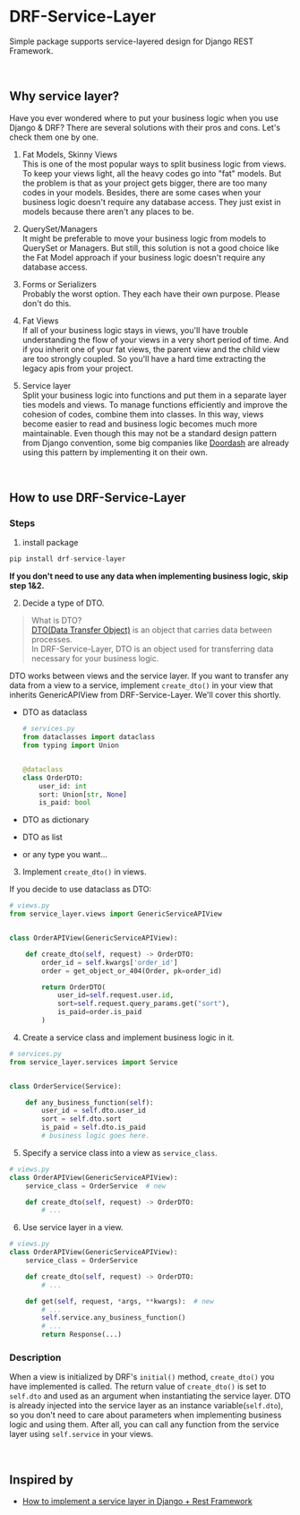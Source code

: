 # DRF-Service-Layer

Simple package supports service-layered design for Django REST Framework.

<br>

## Why service layer?

Have you ever wondered where to put your business logic when you use Django & DRF? There are several solutions with
their pros and cons. Let's check them one by one.

1. Fat Models, Skinny Views <br>
   This is one of the most popular ways to split business logic from views. To keep your views light, all the heavy
   codes go into "fat" models. But the problem is that as your project gets bigger, there are too many codes in your
   models. Besides, there are some cases when your business logic doesn't require any database access. They just exist
   in models because there aren't any places to be.


2. QuerySet/Managers <br>
   It might be preferable to move your business logic from models to QuerySet or Managers. But still, this solution is
   not a good choice like the Fat Model approach if your business logic doesn't require any database access.


3. Forms or Serializers <br>
   Probably the worst option. They each have their own purpose. Please don't do this.


4. Fat Views <br>
   If all of your business logic stays in views, you'll have trouble understanding the flow of your views in a very
   short period of time. And if you inherit one of your fat views, the parent view and the child view are too strongly
   coupled. So you'll have a hard time extracting the legacy apis from your project.


5. Service layer <br>
   Split your business logic into functions and put them in a separate layer ties models and views. To manage functions
   efficiently and improve the cohesion of codes, combine them into classes. In this way, views become easier to read
   and business logic becomes much more maintainable. Even though this may not be a standard design pattern from Django
   convention, some big companies
   like [Doordash](https://doordash.engineering/2017/05/15/tips-for-building-high-quality-django-apps-at-scale/) are
   already using this pattern by implementing it on their own.

<br>

## How to use DRF-Service-Layer

### Steps

1. install package

```python
pip install drf-service-layer
```

**If you don't need to use any data when implementing business logic, skip step 1&2.**

2. Decide a type of DTO.

> What is DTO? <br> [DTO(Data Transfer Object)](https://en.wikipedia.org/wiki/Data_transfer_object) is an object that carries data between processes. <br> In DRF-Service-Layer, DTO is an object used for transferring data necessary for your business logic.

DTO works between views and the service layer. If you want to transfer any data from a view to a service, implement
`create_dto()` in your view that inherits GenericAPIView from DRF-Service-Layer. We'll cover this shortly.

- DTO as dataclass
  ```python
  # services.py
  from dataclasses import dataclass
  from typing import Union
  
  
  @dataclass
  class OrderDTO:
      user_id: int
      sort: Union[str, None]
      is_paid: bool
  ```

- DTO as dictionary
- DTO as list
- or any type you want...


3. Implement `create_dto()` in views.

If you decide to use dataclass as DTO:

```python
# views.py
from service_layer.views import GenericServiceAPIView


class OrderAPIView(GenericServiceAPIView):

    def create_dto(self, request) -> OrderDTO:
        order_id = self.kwargs['order_id']
        order = get_object_or_404(Order, pk=order_id)

        return OrderDTO(
            user_id=self.request.user.id,
            sort=self.request.query_params.get("sort"),
            is_paid=order.is_paid
        )   
```

4. Create a service class and implement business logic in it.

```python
# services.py
from service_layer.services import Service


class OrderService(Service):

    def any_business_function(self):
        user_id = self.dto.user_id
        sort = self.dto.sort
        is_paid = self.dto.is_paid
        # business logic goes here. 
```

5. Specify a service class into a view as `service_class`.

```python
# views.py
class OrderAPIView(GenericServiceAPIView):
    service_class = OrderService  # new

    def create_dto(self, request) -> OrderDTO:
        # ...
```

6. Use service layer in a view.

```python
# views.py
class OrderAPIView(GenericServiceAPIView):
    service_class = OrderService

    def create_dto(self, request) -> OrderDTO:
        # ...

    def get(self, request, *args, **kwargs):  # new
        # ...
        self.service.any_business_function()
        # ...
        return Response(...)
```

### Description

When a view is initialized by DRF's `initial()` method, `create_dto()` you have implemented is called. The return value
of `create_dto()` is set to `self.dto` and used as an argument when instantiating the service layer. DTO is already
injected into the service layer as an instance variable(`self.dto`), so you don't need to care about parameters when
implementing business logic and using them. After all, you can call any function from the service layer
using `self.service` in your views.

<br>

## Inspired by

- [How to implement a service layer in Django + Rest Framework](https://breadcrumbscollector.tech/how-to-implement-a-service-layer-in-django-rest-framework/)